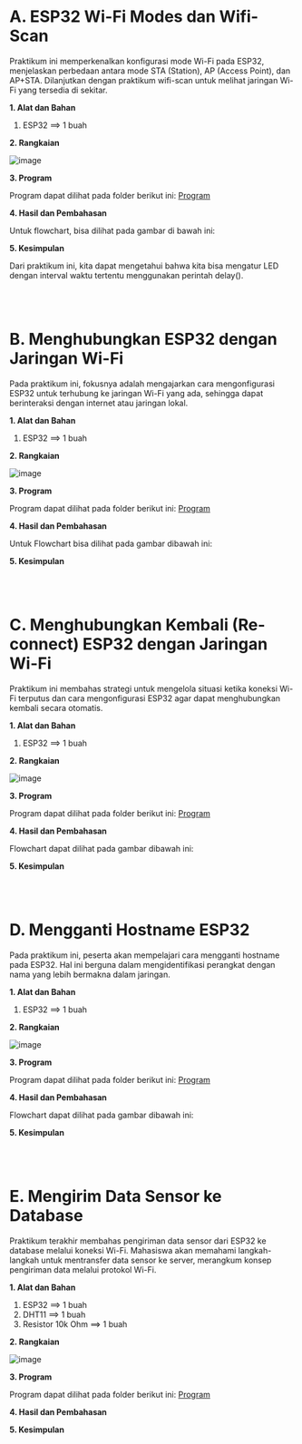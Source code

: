 # A. ESP32 Wi-Fi Modes dan Wifi-Scan
Praktikum ini memperkenalkan konfigurasi mode Wi-Fi pada ESP32, menjelaskan perbedaan antara mode STA (Station), AP (Access Point), dan AP+STA. Dilanjutkan dengan praktikum wifi-scan untuk melihat jaringan Wi-Fi yang tersedia di sekitar.


**1. Alat dan Bahan**
1. ESP32             ==> 1 buah


**2. Rangkaian**

![image](https://github.com/alfan459/Embedded-System/assets/54757609/b2efc039-1443-4834-ac5d-6dd1a85054c0)


**3. Program**

Program dapat dilihat pada folder berikut ini: <a href="https://github.com/alfan459/Embedded-System/tree/master/Jobsheet%203%20Topologi%20Jaringan%20Lokal%20Dan%20Wifi/a.%20ESP32%20Wi-Fi%20Modes%20dan%20Wifi%20Scan/Scan%20Wifi
"> Program </a>

**4. Hasil dan Pembahasan**


Untuk flowchart, bisa dilihat pada gambar di bawah ini:



**5. Kesimpulan**

Dari praktikum ini, kita dapat mengetahui bahwa kita bisa mengatur LED dengan interval waktu tertentu menggunakan perintah delay().

<br></br>

# B. Menghubungkan ESP32 dengan Jaringan Wi-Fi
Pada praktikum ini, fokusnya adalah mengajarkan cara mengonfigurasi ESP32 untuk terhubung ke jaringan Wi-Fi yang ada, sehingga dapat berinteraksi dengan internet atau jaringan lokal.

**1. Alat dan Bahan**
1. ESP32             ==> 1 buah


**2. Rangkaian**

![image](https://github.com/alfan459/Embedded-System/assets/54757609/b2efc039-1443-4834-ac5d-6dd1a85054c0)


**3. Program**

Program dapat dilihat pada folder berikut ini: <a href="https://github.com/alfan459/Embedded-System/tree/master/Jobsheet%203%20Topologi%20Jaringan%20Lokal%20Dan%20Wifi/b.%20Menghubungkan%20ESP32%20dengan%20Jaringan%20Wifi/Terhubung%20ke%20wifi
"> Program </a>

**4. Hasil dan Pembahasan**


Untuk Flowchart bisa dilihat pada gambar dibawah ini:




**5. Kesimpulan**


<br></br>

# C. Menghubungkan Kembali (Re-connect) ESP32 dengan Jaringan Wi-Fi
Praktikum ini membahas strategi untuk mengelola situasi ketika koneksi Wi-Fi terputus dan cara mengonfigurasi ESP32 agar dapat menghubungkan kembali secara otomatis.

**1. Alat dan Bahan**
1. ESP32             ==> 1 buah


**2. Rangkaian**

![image](https://github.com/alfan459/Embedded-System/assets/54757609/b2efc039-1443-4834-ac5d-6dd1a85054c0)


**3. Program**

Program dapat dilihat pada folder berikut ini: <a href="https://github.com/alfan459/Embedded-System/tree/master/Jobsheet%203%20Topologi%20Jaringan%20Lokal%20Dan%20Wifi/c.%20Reconnect%20ESP32%20Dengan%20Jaringan%20Wifi/Reconnect%20Wifi
"> Program </a>

**4. Hasil dan Pembahasan**


Flowchart dapat dilihat pada gambar dibawah ini:



**5. Kesimpulan**


<br></br>

# D. Mengganti Hostname ESP32
Pada praktikum ini, peserta akan mempelajari cara mengganti hostname pada ESP32. Hal ini berguna dalam mengidentifikasi perangkat dengan nama yang lebih bermakna dalam jaringan.

**1. Alat dan Bahan**
1. ESP32             ==> 1 buah


**2. Rangkaian**

![image](https://github.com/alfan459/Embedded-System/assets/54757609/b2efc039-1443-4834-ac5d-6dd1a85054c0)

**3. Program**

Program dapat dilihat pada folder berikut ini: <a href="https://github.com/alfan459/Embedded-System/tree/master/Jobsheet%203%20Topologi%20Jaringan%20Lokal%20Dan%20Wifi/d.%20Mengganti%20Hostname%20ESP32/HostnameESP32"> Program </a>

**4. Hasil dan Pembahasan**

Flowchart dapat dilihat pada gambar dibawah ini:

**5. Kesimpulan**

<br></br>

# E. Mengirim Data Sensor ke Database
Praktikum terakhir membahas pengiriman data sensor dari ESP32 ke database melalui koneksi Wi-Fi. Mahasiswa akan memahami langkah-langkah untuk mentransfer data sensor ke server, merangkum konsep pengiriman data melalui protokol Wi-Fi.

**1. Alat dan Bahan**
1. ESP32             ==> 1 buah
2. DHT11             ==> 1 buah
3. Resistor 10k Ohm  ==> 1 buah


**2. Rangkaian**

![image](https://github.com/alfan459/Embedded-System/assets/54757609/059a4503-f68f-4165-bd67-5182c5e70eb4)


**3. Program**

Program dapat dilihat pada folder berikut ini: <a href="https://github.com/alfan459/Embedded-System/tree/master/Jobsheet%203%20Topologi%20Jaringan%20Lokal%20Dan%20Wifi/e.%20Mengirim%20Data%20Sensor%20ke%20Database/Mengirim%20Data"> Program </a>

**4. Hasil dan Pembahasan**



**5. Kesimpulan**
